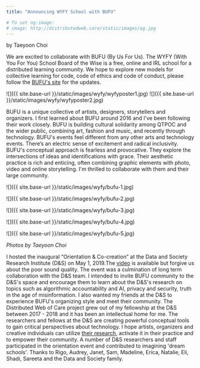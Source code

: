 ```yaml
---
title: "Announcing WYFY School with BUFU"

# To set og:image:
# image: http://distributedweb.care/static/images/og.jpg
---
```

by Taeyoon Choi


We are excited to collaborate with BUFU (By Us For Us). The WYFY (With You For You) School Board of the Wise is a free, online and IRL school for a distributed learning community. We hope to explore new models for collective learning for code, code of ethics and code of conduct, please follow the [BUFU's site](http://www.bufubyusforus.com/thewyfyschool) for the updates. 

![]({{ site.base-url }}/static/images/wyfy/wyfyposter1.jpg)
![]({{ site.base-url }}/static/images/wyfy/wyfyposter2.jpg)


BUFU is a unique collective of artists, designers, storytellers and organizers. I first learned about BUFU around 2016 and I've been following their work closely. BUFU is building cultural solidarity among QTPOC and the wider public, combining art, fashion and music, and recently through technology. BUFU's events feel different from any other arts and technology events. There’s an electric sense of excitement and radical inclusivity. BUFU's conceptual approach is fearless and provocative. They explore the intersections of ideas and identifications with grace. Their aesthetic practice is rich and enticing, often combining graphic elements with photo, video and online storytelling. I'm thrilled to collaborate with them and their large community.  


![]({{ site.base-url }}/static/images/wyfy/bufu-1.jpg)
 
![]({{ site.base-url }}/static/images/wyfy/bufu-2.jpg)
 
![]({{ site.base-url }}/static/images/wyfy/bufu-3.jpg)
 
![]({{ site.base-url }}/static/images/wyfy/bufu-4.jpg)

![]({{ site.base-url }}/static/images/wyfy/bufu-5.jpg)
 
*Photos by Taeyoon Choi* 
 
I hosted the inaugural “Orientation & Co-creation” at the Data and Society Research Institute (D&S) on May 1, 2019.The [video](https://www.youtube.com/watch?v=h3azPormLc0) is available but forgive us about the poor sound quality. The event was a culmination of long term collaboration with the D&S team. I intended to invite BUFU community to the D&S's space and encourage them to learn about the D&S's research on topics such as algorithmic accountability and AI, privacy and security, truth in the age of misinformation. I also wanted my friends at the D&S to experience BUFU's organizing style and meet their community. The Distributed Web of Care project grew out of my fellowship at the D&S between 2017 - 2018 and it has been an intellectual home for me. The researchers and fellows at the D&S are creating powerful conceptual tools to gain critical perspectives about technology. I hope artists, organizers and creative individuals can utilize [their research](https://datasociety.net/output/), activate it in their practice and to empower their community. A number of D&S researchers and staff participated in the orientation event and contributed to imagining 'dream schools'. Thanks to Rigo, Audrey, Janet, Sam, Madeline, Erica, Natalie, Eli, Shadi, Sareeta and the Data and Society family. 